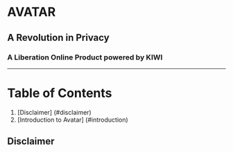 # AVATAR
## A Revolution in Privacy
### A Liberation Online Product powered by KIWI

----
# Table of Contents
1. [Disclaimer] (#disclaimer)
2. [Introduction to Avatar] (#introduction)

## Disclaimer <a name="disclaimer"></a>
